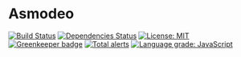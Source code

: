 # Asmodeo
[![Build Status](https://travis-ci.org/pilmee/asmodeo.svg?branch=master)](https://travis-ci.org/pilmee/asmodeo) [![Dependencies Status](https://david-dm.org/pilmee/asmodeo.svg)](https://david-dm.org/pilmee/asmodeo.svg) [![License: MIT](https://img.shields.io/npm/l/package.json.svg)](https://opensource.org/licenses/MIT) [![Greenkeeper badge](https://badges.greenkeeper.io/pilmee/asmodeo.svg)](https://greenkeeper.io/) 
[![Total alerts](https://img.shields.io/lgtm/alerts/g/pilmee/asmodeo.svg?logo=lgtm&logoWidth=18)](https://lgtm.com/projects/g/pilmee/asmodeo/alerts/) [![Language grade: JavaScript](https://img.shields.io/lgtm/grade/javascript/g/pilmee/asmodeo.svg?logo=lgtm&logoWidth=18)](https://lgtm.com/projects/g/pilmee/asmodeo/context:javascript)
